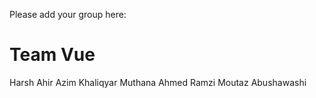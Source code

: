 Please add your group here:

# Team Vue
Harsh Ahir 
Azim Khaliqyar 
Muthana Ahmed Ramzi 
Moutaz Abushawashi
